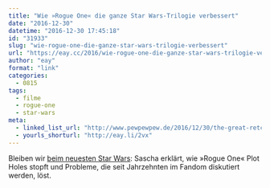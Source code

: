 ```yaml
---
title: "Wie »Rogue One« die ganze Star Wars-Trilogie verbessert"
date: "2016-12-30"
datetime: "2016-12-30 17:45:18"
id: "31933"
slug: "wie-rogue-one-die-ganze-star-wars-trilogie-verbessert"
url: "https://eay.cc/2016/wie-rogue-one-die-ganze-star-wars-trilogie-verbessert/"
author: "eay"
format: "link"
categories:
  - 0815
tags:
  - filme
  - rogue-one
  - star-wars
meta:
  - linked_list_url: "http://www.pewpewpew.de/2016/12/30/the-great-retcon-rogue-one-verbessert-die-ganze-star-wars-trilogie/"
  - yourls_shorturl: "http://eay.li/2vx"
---
```


Bleiben wir [beim neuesten Star Wars](https://eay.cc/2016/rogue-one-a-star-wars-story/): Sascha erklärt, wie »Rogue One« Plot Holes stopft und Probleme, die seit Jahrzehnten im Fandom diskutiert werden, löst.
